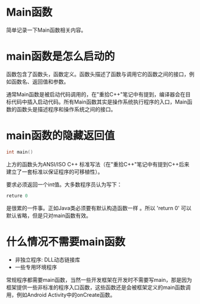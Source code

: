 # Main函数

简单记录一下Main函数相关内容。

# main函数是怎么启动的

函数包含了函数头，函数定义。函数头描述了函数与调用它的函数之间的接口，例如函数名、返回值和参数。

通常Main函数是被启动代码调用的，在"重拾C++"笔记中有提到，编译器会在目标代码中插入启动代码。所有Main函数其实是操作系统执行程序的入口，Main函数的函数头是描述程序和操作系统之间的接口。

# main函数的隐藏返回值

~~~c++
int main()
~~~

上方的函数头为ANSI/ISO C++ 标准写法（在"重拾C++"笔记中有提到C++后来建立了一套标准以保证程序的可移植性）。

要求必须返回一个int值。大多数程序员认为写下：

~~~c++
reture 0
~~~

是很累的一件事。正如Java类必须要有默认构造函数一样 。所以 'return 0' 可以默认省略，但是只对main函数有效。

# 什么情况不需要main函数

+ 非独立程序:  DLL动态链接库
+ 一些专用环境程序

常规程序都需要main函数，当然一些开发框架在开发时不需要写main，那是因为框架提供一些非标准的程序入口函数，这些函数还是会被框架定义的main函数调用，例如Android Activity中的onCreate函数。